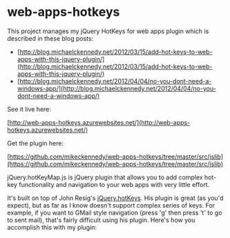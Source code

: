 web-apps-hotkeys
================

This project manages my jQuery HotKeys for web apps plugin which is described in these 
blog posts:

* [http://blog.michaelckennedy.net/2012/03/15/add-hot-keys-to-web-apps-with-this-jquery-plugin/](http://blog.michaelckennedy.net/2012/03/15/add-hot-keys-to-web-apps-with-this-jquery-plugin/)
* [http://blog.michaelckennedy.net/2012/04/04/no-you-dont-need-a-windows-app/](http://blog.michaelckennedy.net/2012/04/04/no-you-dont-need-a-windows-app/)


See it live here:

[http://web-apps-hotkeys.azurewebsites.net/](http://web-apps-hotkeys.azurewebsites.net/)

Get the plugin here:

[https://github.com/mikeckennedy/web-apps-hotkeys/tree/master/src/jslib](https://github.com/mikeckennedy/web-apps-hotkeys/tree/master/src/jslib)

jQuery.hotKeyMap.js is jQuery plugin that allows you to add complex hot-key 
functionality and navigation to your web apps with very little effort.

It's built on top of John Resig's [jQuery.hotKeys](https://github.com/jeresig/jquery.hotkeys). His plugin is great 
(as you'd expect), but as far as I know doesn't support complex series of keys. 
For example, if you want to GMail style navigation (press 'g' then press 't' 
to go to sent mail), that's fairly difficult using his plugin. Here's how you 
accomplish this with my plugin:

